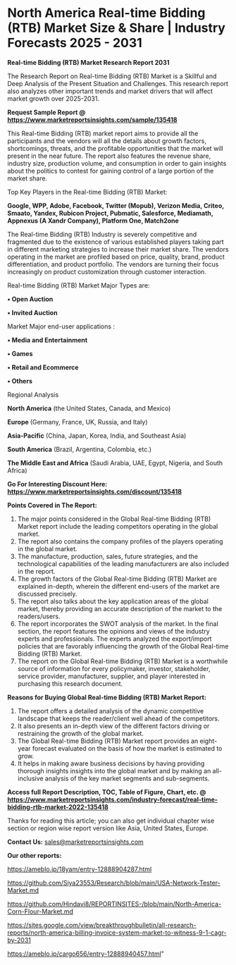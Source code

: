  # North America Real-time Bidding (RTB) Market Size & Share | Industry Forecasts 2025 - 2031

<strong>Real-time Bidding (RTB) Market Research Report 2031</strong>

The Research Report on Real-time Bidding (RTB) Market is a Skillful and Deep Analysis of the Present Situation and Challenges. This research report also analyzes other important trends and market drivers that will affect market growth over 2025-2031.

<strong>Request Sample Report @ <a href=https://www.marketreportsinsights.com/sample/135418>https://www.marketreportsinsights.com/sample/135418</a></strong>

This Real-time Bidding (RTB) market report aims to provide all the participants and the vendors will all the details about growth factors, shortcomings, threats, and the profitable opportunities that the market will present in the near future. The report also features the revenue share, industry size, production volume, and consumption in order to gain insights about the politics to contest for gaining control of a large portion of the market share.

Top Key Players in the Real-time Bidding (RTB) Market:

<strong>Google, WPP, Adobe, Facebook, Twitter (Mopub), Verizon Media, Criteo, Smaato, Yandex, Rubicon Project, Pubmatic, Salesforce, Mediamath, Appnexus (A Xandr Company), Platform One, Match2one</strong>

The Real-time Bidding (RTB) Industry is severely competitive and fragmented due to the existence of various established players taking part in different marketing strategies to increase their market share. The vendors operating in the market are profiled based on price, quality, brand, product differentiation, and product portfolio. The vendors are turning their focus increasingly on product customization through customer interaction.

Real-time Bidding (RTB) Market Major Types are:

<strong>• Open Auction

• Invited Auction</strong>

Market Major end-user applications :

<strong>• Media and Entertainment

• Games

• Retail and Ecommerce

• Others</strong>

Regional Analysis

</u><strong><b>North America</b></strong> (the United States, Canada, and Mexico)

<strong><b>Europe </b></strong>(Germany, France, UK, Russia, and Italy)

<strong><b>Asia-Pacific</b></strong> (China, Japan, Korea, India, and Southeast Asia)

<strong><b>South America</b></strong> (Brazil, Argentina, Colombia, etc.)

<strong><b>The Middle East and Africa</b></strong> (Saudi Arabia, UAE, Egypt, Nigeria, and South Africa)

<strong>Go For Interesting Discount Here: <a href=https://www.marketreportsinsights.com/discount/135418>https://www.marketreportsinsights.com/discount/135418</a></strong>

<strong>Points Covered in The Report:</strong>
<ol>
  <li>The major points considered in the Global Real-time Bidding (RTB) Market report include the leading competitors operating in the global market.</li>
  <li>The report also contains the company profiles of the players operating in the global market.</li>
  <li>The manufacture, production, sales, future strategies, and the technological capabilities of the leading manufacturers are also included in the report.</li>
  <li>The growth factors of the Global Real-time Bidding (RTB) Market are explained in-depth, wherein the different end-users of the market are discussed precisely.</li>
  <li>The report also talks about the key application areas of the global market, thereby providing an accurate description of the market to the readers/users.</li>
  <li>The report incorporates the SWOT analysis of the market. In the final section, the report features the opinions and views of the industry experts and professionals. The experts analyzed the export/import policies that are favorably influencing the growth of the Global Real-time Bidding (RTB) Market.</li>
  <li>The report on the Global Real-time Bidding (RTB) Market is a worthwhile source of information for every policymaker, investor, stakeholder, service provider, manufacturer, supplier, and player interested in purchasing this research document.</li>
</ol>
<strong>Reasons for Buying Global Real-time Bidding (RTB) Market Report:</strong>

<ol>
  <li>The report offers a detailed analysis of the dynamic competitive landscape that keeps the reader/client well ahead of the competitors.</li>
  <li>It also presents an in-depth view of the different factors driving or restraining the growth of the global market.</li>
  <li>The Global Real-time Bidding (RTB) Market report provides an eight-year forecast evaluated on the basis of how the market is estimated to grow.</li>
  <li>It helps in making aware business decisions by having providing thorough insights insights into the global market and by making an all-inclusive analysis of the key market segments and sub-segments.</li>
</ol>
<strong>Access full Report Description, TOC, Table of Figure, Chart, etc. @ <a href=https://www.marketreportsinsights.com/industry-forecast/real-time-bidding-rtb-market-2022-135418>https://www.marketreportsinsights.com/industry-forecast/real-time-bidding-rtb-market-2022-135418</a></strong>


Thanks for reading this article; you can also get individual chapter wise section or region wise report version like Asia, United States, Europe.

<strong>Contact Us:</strong>
sales@marketreportsinsights.com

<strong>Our other reports:</strong>

<a href=https://ameblo.jp/18yam/entry-12888904287.html>https://ameblo.jp/18yam/entry-12888904287.html</a>

<a href=https://github.com/Siya23553/Research/blob/main/USA-Network-Tester-Market.md>https://github.com/Siya23553/Research/blob/main/USA-Network-Tester-Market.md</a>

<a href=https://github.com/Hindavi8/REPORTINSITES-/blob/main/North-America-Corn-Flour-Market.md>https://github.com/Hindavi8/REPORTINSITES-/blob/main/North-America-Corn-Flour-Market.md</a>

<a href=https://sites.google.com/view/breakthroughbulletin/all-research-reports/north-america-billing-invoice-system-market-to-witness-9-1-cagr-by-2031>https://sites.google.com/view/breakthroughbulletin/all-research-reports/north-america-billing-invoice-system-market-to-witness-9-1-cagr-by-2031</a>

<a href=https://ameblo.jp/cargo656/entry-12888940457.html>https://ameblo.jp/cargo656/entry-12888940457.html</a>"
